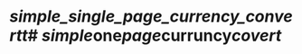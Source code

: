 # _simple_single_page_currency_convertt_#   _ s i m p l e _ o n e _ p a g e _ c u r r u n c y _ c o v e r t _  
 